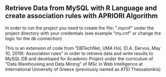 ## Retrieve Data from MySQL with R Language and create association rules with APRIORI Algorithm

In order to run the project you need to create the file: ".mycnf" under the project directory with your credentials (see example "my.cnf" or change the logic for the db connection)


This is an extension of code from "DBTechNet, UMA HoL (D.A. Dervos, May 10, 2019): Association rules" in order to retrieve data and write results to MySQL DB and developed for Academic Project under the curriculum of "Data Warehousing and Data Mining" of MSc in Web Intelligence at International University of Greece (previously named as ATEI Thessalonikis)
